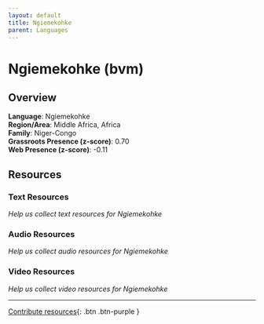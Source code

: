```yaml
---
layout: default
title: Ngiemekohke
parent: Languages
---
```


# Ngiemekohke (bvm)

## Overview

**Language**: Ngiemekohke  
**Region/Area**: Middle Africa, Africa  
**Family**: Niger-Congo  
**Grassroots Presence (z-score)**: 0.70  
**Web Presence (z-score)**: -0.11  

## Resources

### Text Resources
*Help us collect text resources for Ngiemekohke*

### Audio Resources
*Help us collect audio resources for Ngiemekohke*

### Video Resources
*Help us collect video resources for Ngiemekohke*

---

[Contribute resources](https://forms.office.com/e/1SfLJx3u1r){: .btn .btn-purple }
